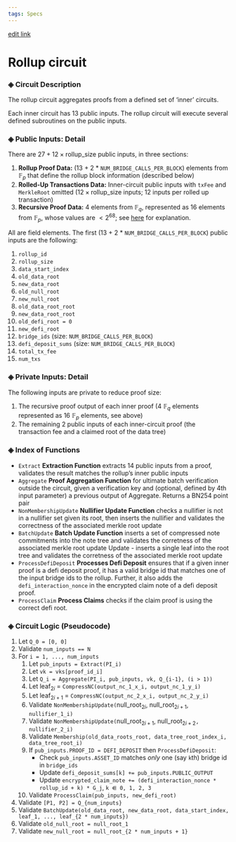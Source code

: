 ```yaml
---
tags: Specs
---
```


[edit link](https://hackmd.io/ou6xa5oAQIWmEepHZQEm-Q)
# Rollup circuit

### ◈ Circuit Description
The rollup circuit aggregates proofs from a defined set of ‘inner’ circuits. 

Each inner circuit has 13 public inputs. The rollup circuit will execute several defined subroutines on the public inputs.

### ◈ Public Inputs: Detail

There are $27 + 12 \times \text{rollup_size}$ public inputs, in three sections:

1. **Rollup Proof Data:** (13 + 2 * `NUM_BRIDGE_CALLS_PER_BLOCK`) elements from $\mathbb{F}_p$ that define the rollup block information (described below)
2. **Rolled-Up Transactions Data:** Inner-circuit public inputs with `txFee` and `MerkleRoot` omitted ($12 \times \text{rollup_size}$ inputs; $12$ inputs per rolled up transaction)
3. **Recursive Proof Data:** $4$ elements from $\mathbb{F}_q$, represented as $16$ elements from $\mathbb{F}_p$, whose values are $<2^{68}$; see [here](https://hackmd.io/LoEG5nRHQe-PvstVaD51Yw) for explanation.

All are field elements. The first (13 + 2 * `NUM_BRIDGE_CALLS_PER_BLOCK`) public inputs are the following:

1. `rollup_id`
2. `rollup_size`
3. `data_start_index`
4. `old_data_root`
5. `new_data_root`
6. `old_null_root`
7. `new_null_root`
8. `old_data_root_root`
9. `new_data_root_root`
10. `old_defi_root = 0`
11. `new_defi_root`
12. `bridge_ids` (size: `NUM_BRIDGE_CALLS_PER_BLOCK`)
13. `defi_deposit_sums` (size: `NUM_BRIDGE_CALLS_PER_BLOCK`)
14. `total_tx_fee`
15. `num_txs`


### ◈ Private Inputs: Detail

The following inputs are private to reduce proof size:

1. The recursive proof output of each inner proof (4 $\mathbb{F}_q$ elements represented as 16 $\mathbb{F}_p$ elements, see above)
2. The remaining 2 public inputs of each inner-circuit proof (the transaction fee and a claimed root of the data tree)

### ◈ Index of Functions

+ `Extract` **Extraction Function** extracts 14 public inputs from a proof, validates the result matches the rollup’s inner public inputs
+ `Aggregate` **Proof Aggregation Function** for ultimate batch verification outside the circuit, given a verification key and (optional, defined by 4th input parameter) a previous output of Aggregate. Returns a BN254 point pair
+ `NonMembershipUpdate` **Nullifier Update Function** checks a nullifier is not in a nullifier set given its root, then inserts the nullifier and validates the correctness of the associated merkle root update
+ `BatchUpdate` **Batch Update Function** inserts a set of compressed note commitments into the note tree and validates the corretness of the associated merkle root update
Update - inserts a single leaf into the root tree and validates the corretness of the associated merkle root update
+ `ProcessDefiDeposit` **Processes Defi Deposit** ensures that if a given inner proof is a defi deposit proof, it has a valid bridge id that matches one of the input bridge ids to the rollup. Further, it also adds the `defi_interaction_nonce` in the encrypted claim note of a defi deposit proof.
+ `ProcessClaim` **Process Claims** checks if the claim proof is using the correct defi root. 

### ◈ Circuit Logic (Pseudocode)

1. Let `Q_0 = [0, 0]`
2. Validate `num_inputs == N` 
3. For `i = 1, ..., num_inputs`
    1. Let `pub_inputs = Extract(PI_i)`
    1. Let `vk = vks[proof_id_i]`
    3. Let `Q_i = Aggregate(PI_i, pub_inputs, vk, Q_{i-1}, (i > 1))`
    4. Let $\text{leaf}_{2i}$ = `CompressNC(output_nc_1_x_i, output_nc_1_y_i)`
    5. Let $\text{leaf}_{2i+1}$ = `CompressNC(output_nc_2_x_i, output_nc_2_y_i)`
    6. Validate `NonMembershipUpdate(`$\text{null_root}_{2i}$,  $\text{null_root}_{2i+1}$, `nullifier_1_i)`
    7. Validate `NonMembershipUpdate(`$\text{null_root}_{2i + 1}$, $\text{null_root}_{2i+2}$`, nullifier_2_i)`
    8. Validate `Membership(old_data_roots_root, data_tree_root_index_i, data_tree_root_i)`
    9. If `pub_inputs.PROOF_ID = DEFI_DEPOSIT` then `ProcessDefiDeposit`:
        - Check `pub_inputs.ASSET_ID` matches *only* one (say `k`th) bridge id in `bridge_ids` 
        - Update `defi_deposit_sums[k] += pub_inputs.PUBLIC_OUTPUT`
        - Update `encrypted_claim_note += (defi_interaction_nonce * rollup_id + k) * G_j`, `k ⋹ 0, 1, 2, 3`
    10. Validate `ProcessClaim(pub_inputs, new_defi_root)`
4. Validate `[P1, P2] = Q_{num_inputs}`
5. Validate `BatchUpdate(old_data_root, new_data_root, data_start_index, leaf_1, ..., leaf_{2 * num_inputs})`
7. Validate `old_null_root = null_root_1`
8. Validate `new_null_root = null_root_{2 * num_inputs + 1}`
